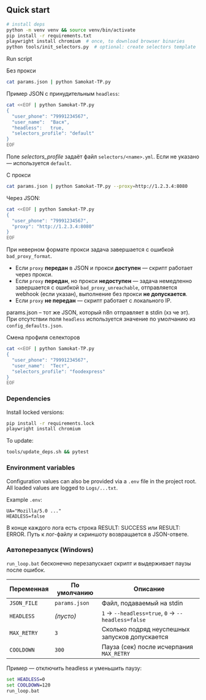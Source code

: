 ## Quick start

```bash
# install deps
python -m venv venv && source venv/bin/activate
pip install -r requirements.txt
playwright install chromium  # once, to download browser binaries
python tools/init_selectors.py  # optional: create selectors template
```

Run script

Без прокси

```bash
cat params.json | python Samokat-TP.py
```

Пример JSON с принудительным `headless`:

```bash
cat <<EOF | python Samokat-TP.py
{
  "user_phone": "79991234567",
  "user_name":  "Вася",
  "headless":   true,
  "selectors_profile": "default"
}
EOF
```

Поле *selectors_profile* задаёт файл `selectors/<name>.yml`.
Если не указано — используется `default`.

С прокси

```bash
cat params.json | python Samokat-TP.py --proxy=http://1.2.3.4:8080
```

Через JSON:

```bash
cat <<EOF | python Samokat-TP.py
{
  "user_phone": "79991234567",
  "proxy": "http://1.2.3.4:8080"
}
EOF
```

При неверном формате прокси задача завершается с ошибкой `bad_proxy_format`.
- Если `proxy` **передан** в JSON и прокси **доступен** — скрипт работает через прокси.
- Если `proxy` **передан**, но прокси **недоступен** — задача немедленно завершается с ошибкой `bad_proxy_unreachable`, отправляется webhook (если указан), выполнение без прокси **не допускается**.
- Если `proxy` **не передан** — скрипт работает с локального IP.

params.json – тот же JSON, который n8n отправляет в stdin (хз че эт). При отсутствии поля
`headless` используется значение по умолчанию из `config_defaults.json`.

Смена профиля селекторов

```bash
cat <<EOF | python Samokat-TP.py
{
  "user_phone": "79991234567",
  "user_name":  "Тест",
  "selectors_profile": "foodexpress"
}
EOF
```

### Dependencies

Install locked versions:

```bash
pip install -r requirements.lock
playwright install chromium
```

To update:

```bash
tools/update_deps.sh && pytest
```

### Environment variables

Configuration values can also be provided via a `.env` file in the project
root. All loaded values are logged to `Logs/...txt`.

Example `.env`:

```
UA="Mozilla/5.0 ..."
HEADLESS=false
```

В конце каждого лога есть строка RESULT: SUCCESS или RESULT: ERROR.
Путь к лог-файлу и скриншоту возвращается в JSON-ответе.

### Автоперезапуск (Windows)

`run_loop.bat` бесконечно перезапускает скрипт и выдерживает паузы после ошибок.

| Переменная | По умолчанию | Описание |
|------------|--------------|----------|
| `JSON_FILE` | `params.json` | Файл, подаваемый на stdin |
| `HEADLESS`  | *(пусто)* | `1` → `--headless=true`, `0` → `--headless=false` |
| `MAX_RETRY` | `3` | Сколько подряд неуспешных запусков допускается |
| `COOLDOWN`  | `300` | Пауза (сек) после исчерпания `MAX_RETRY` |

Пример — отключить headless и уменьшить паузу:

```bat
set HEADLESS=0
set COOLDOWN=120
run_loop.bat
```
